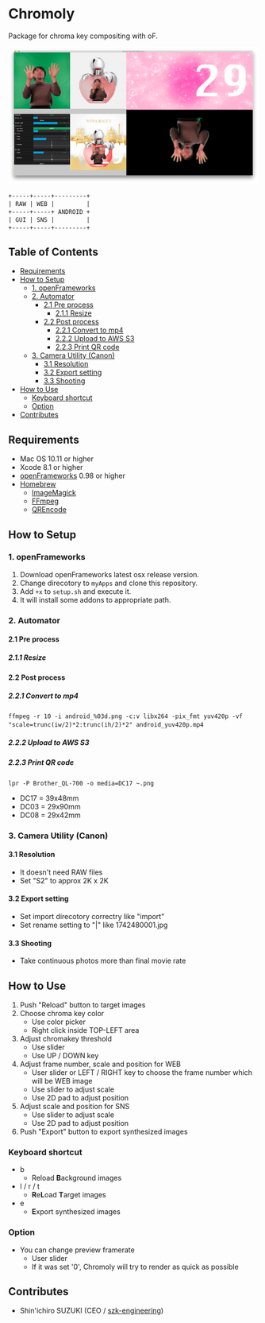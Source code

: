 Chromoly
========

Package for chroma key compositing with oF.

![Screenshot](screenshot.png)

    +-----+-----+---------+
    | RAW | WEB |         |
    +-----+-----+ ANDROID +
    | GUI | SNS |         |
    +-----+-----+---------+

Table of Contents
--------

- [Requirements](#requirements)
- [How to Setup](#how-to-setup)
	- [1. openFrameworks](#1-openframeworks)
	- [2. Automator](#2-automator)
		- [2.1 Pre process](#21-pre-process)
			- [2.1.1 Resize](#211-resize)
		- [2.2 Post process](#22-post-process)
			- [2.2.1 Convert to mp4](#221-convert-to-mp4)
			- [2.2.2 Upload to AWS S3](#222-upload-to-aws-s3)
			- [2.2.3 Print QR code](#223-print-qr-code)
	- [3. Camera Utility (Canon)](#3-camera-utility-canon)
		- [3.1 Resolution](#31-resolution)
		- [3.2 Export setting](#32-export-setting)
		- [3.3 Shooting](#33-shooting)
- [How to Use](#how-to-use)
  - [Keyboard shortcut](#keyboard-shortcut)
  - [Option](#option)
- [Contributes](#contributes)

## Requirements
- Mac OS 10.11 or higher
- Xcode 8.1 or higher
- [openFrameworks](http://openframeworks.cc) 0.98 or higher
- [Homebrew](http://brew.sh)
    - [ImageMagick](http://www.imagemagick.org/)
    - [FFmpeg](https://www.ffmpeg.org)
    - [QREncode](http://fukuchi.org/works/qrencode/)

## How to Setup
### 1. openFrameworks
1. Download openFrameworks latest osx release version.
1. Change direcotory to `myApps` and clone this repository.
1. Add `+x` to `setup.sh` and execute it.
1. It will install some addons to appropriate path.

### 2. Automator

#### 2.1 Pre process

##### 2.1.1 Resize

#### 2.2 Post process

##### 2.2.1 Convert to mp4
`ffmpeg -r 10 -i android_%03d.png -c:v libx264 -pix_fmt yuv420p -vf "scale=trunc(iw/2)*2:trunc(ih/2)*2" android_yuv420p.mp4`

##### 2.2.2 Upload to AWS S3

##### 2.2.3 Print QR code
`lpr -P Brother_QL-700 -o media=DC17 ~.png`

- DC17 = 39x48mm
- DC03 = 29x90mm
- DC08 = 29x42mm

### 3. Camera Utility (Canon)

#### 3.1 Resolution
* It doesn't need RAW files
* Set "S2" to approx 2K x 2K

#### 3.2 Export setting
* Set import direcotory correctry like "import"
* Set rename setting to "<Shooting Time>|<Image Number>" like 1742480001.jpg

#### 3.3 Shooting
* Take continuous photos more than final movie rate

## How to Use

1. Push "Reload" button to target images
1. Choose chroma key color
    * Use color picker
    * Right click inside TOP-LEFT area
1. Adjust chromakey threshold
    * Use slider
    * Use UP / DOWN key
1. Adjust frame number, scale and position for WEB
    * User slider or LEFT / RIGHT key to choose the frame number which will be WEB image
    * Use slider to adjust scale
    * Use 2D pad to adjust position
1. Adjust scale and position for SNS
    * Use slider to adjust scale
    * Use 2D pad to adjust position
1. Push "Export" button to export synthesized images

### Keyboard shortcut

- b
    - Reload **B**ackground images
- l / r / t
    - **R**e**L**oad **T**arget images
- e
    - **E**xport synthesized images

### Option
* You can change preview framerate
    * User slider
    * If it was set '0', Chromoly will try to render as quick as possible

## Contributes
- Shin'ichiro SUZUKI (CEO / [szk-engineering](https://szk-engineering.com/))
